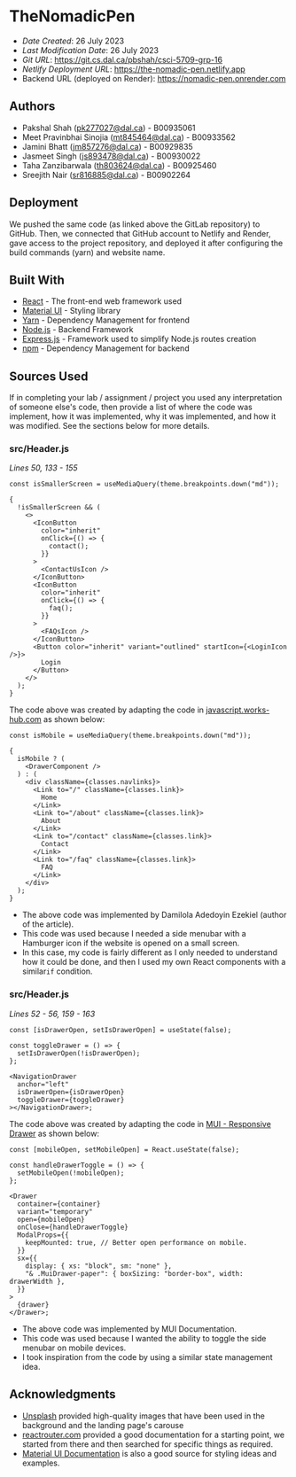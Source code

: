 
# TheNomadicPen

* *Date Created*: 26 July 2023
* *Last Modification Date*: 26 July 2023
* *Git URL*: <https://git.cs.dal.ca/pbshah/csci-5709-grp-16>
* *Netlify Deployment URL*: <https://the-nomadic-pen.netlify.app>
* Backend URL (deployed on Render): <https://nomadic-pen.onrender.com>

## Authors

* Pakshal Shah (pk277027@dal.ca) - B00935061
* Meet Pravinbhai Sinojia (mt845464@dal.ca) - B00933562
* Jamini Bhatt (jm857276@dal.ca) - B00929835
* Jasmeet Singh (js893478@dal.ca) - B00930022
* Taha Zanzibarwala (th803624@dal.ca) - B00925460
* Sreejith Nair (sr816885@dal.ca) - B00902264


## Deployment

We pushed the same code (as linked above the GitLab repository) to GitHub. Then, we connected that GitHub account to Netlify and Render, gave access to the project repository, and deployed it after configuring the build commands (yarn) and website name.


## Built With

* [React](https://react.dev/) - The front-end web framework used
* [Material UI](https://mui.com/) - Styling library
* [Yarn](https://yarnpkg.com/) - Dependency Management for frontend
* [Node.js](https://nodejs.org/) - Backend Framework
* [Express.js](https://expressjs.com/) - Framework used to simplify Node.js routes creation
* [npm](https://www.npmjs.com/) - Dependency Management for backend

## Sources Used

If in completing your lab / assignment / project you used any interpretation of someone else's code, then provide a list of where the code was implement, how it was implemented, why it was implemented, and how it was modified. See the sections below for more details.

### src/Header.js

*Lines 50,  133 - 155*

```
const isSmallerScreen = useMediaQuery(theme.breakpoints.down("md"));

{
  !isSmallerScreen && (
    <>
      <IconButton
        color="inherit"
        onClick={() => {
          contact();
        }}
      >
        <ContactUsIcon />
      </IconButton>
      <IconButton
        color="inherit"
        onClick={() => {
          faq();
        }}
      >
        <FAQsIcon />
      </IconButton>
      <Button color="inherit" variant="outlined" startIcon={<LoginIcon />}>
        Login
      </Button>
    </>
  );
}
```

The code above was created by adapting the code in [javascript.works-hub.com](https://javascript.works-hub.com/learn/how-to-create-a-responsive-navbar-using-material-ui-and-react-router-f9a01) as shown below: 

```
const isMobile = useMediaQuery(theme.breakpoints.down("md"));

{
  isMobile ? (
    <DrawerComponent />
  ) : (
    <div className={classes.navlinks}>
      <Link to="/" className={classes.link}>
        Home
      </Link>
      <Link to="/about" className={classes.link}>
        About
      </Link>
      <Link to="/contact" className={classes.link}>
        Contact
      </Link>
      <Link to="/faq" className={classes.link}>
        FAQ
      </Link>
    </div>
  );
}
```

- The above code was implemented by Damilola Adedoyin Ezekiel (author of the article).
- This code was used because I needed a side menubar with a Hamburger icon if the website is opened on a small screen.
- In this case, my code is fairly different as I only needed to understand how it could be done, and then I used my own React components with a similar`if` condition.


### src/Header.js

*Lines 52 - 56, 159 - 163*

```
const [isDrawerOpen, setIsDrawerOpen] = useState(false);

const toggleDrawer = () => {
  setIsDrawerOpen(!isDrawerOpen);
};

<NavigationDrawer
  anchor="left"
  isDrawerOpen={isDrawerOpen}
  toggleDrawer={toggleDrawer}
></NavigationDrawer>;
```

The code above was created by adapting the code in [MUI - Responsive Drawer](https://mui.com/material-ui/react-drawer/#responsive-drawer) as shown below: 

```
const [mobileOpen, setMobileOpen] = React.useState(false);

const handleDrawerToggle = () => {
  setMobileOpen(!mobileOpen);
};

<Drawer
  container={container}
  variant="temporary"
  open={mobileOpen}
  onClose={handleDrawerToggle}
  ModalProps={{
    keepMounted: true, // Better open performance on mobile.
  }}
  sx={{
    display: { xs: "block", sm: "none" },
    "& .MuiDrawer-paper": { boxSizing: "border-box", width: drawerWidth },
  }}
>
  {drawer}
</Drawer>;
```

- The above code was implemented by MUI Documentation.
- This code was used because I wanted the ability to toggle the side menubar on mobile devices.
- I took inspiration from the code by using a similar state management idea.

## Acknowledgments

* [Unsplash](https://unsplash.com/images/stock) provided high-quality images that have been used in the background and the landing page's carouse
* [reactrouter.com](https://reactrouter.com/en/main) provided a good documentation for a starting point, we started from there and then searched for specific things as required.
* [Material UI Documentation](https://mui.com/material-ui/) is also a good source for styling ideas and examples.
